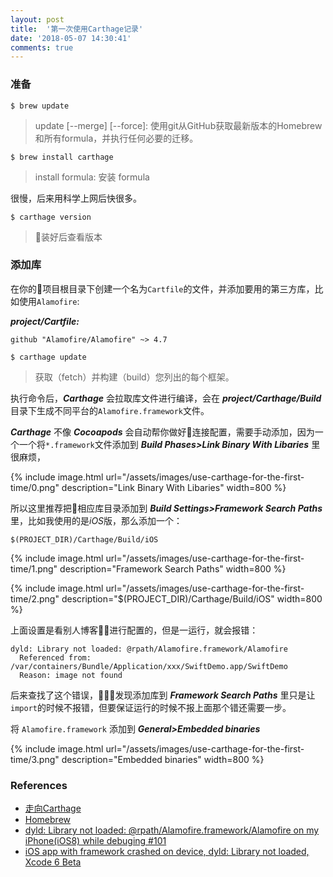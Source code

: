 ```yaml
---
layout: post
title:  '第一次使用Carthage记录'
date: '2018-05-07 14:30:41'
comments: true
---
```


### 准备

`$ brew update`

> update [--merge] [--force]: 使用git从GitHub获取最新版本的Homebrew和所有formula，并执行任何必要的迁移。

`$ brew install carthage`

> install formula: 安装 formula

很慢，后来用科学上网后快很多。

`$ carthage version`

> 装好后查看版本

### 添加库

在你的项目根目录下创建一个名为`Cartfile`的文件，并添加要用的第三方库，比如使用`Alamofire`:

***project/Cartfile:***
```
github "Alamofire/Alamofire" ~> 4.7
```

`$ carthage update`

> 获取（fetch）并构建（build）您列出的每个框架。

执行命令后，***Carthage*** 会拉取库文件进行编译，会在 ***project/Carthage/Build*** 目录下生成不同平台的`Alamofire.framework`文件。

***Carthage*** 不像 ***Cocoapods*** 会自动帮你做好连接配置，需要手动添加，因为一个一个将`*.framework`文件添加到 ***Build Phases>Link Binary With Libaries*** 里很麻烦，

{% include image.html url="/assets/images/use-carthage-for-the-first-time/0.png" description="Link Binary With Libaries" width=800 %}

所以这里推荐把相应库目录添加到 ***Build Settings>Framework Search Paths*** 里，比如我使用的是*iOS*版，那么添加一个：

```
$(PROJECT_DIR)/Carthage/Build/iOS
```

{% include image.html url="/assets/images/use-carthage-for-the-first-time/1.png" description="Framework Search Paths" width=800 %}

{% include image.html url="/assets/images/use-carthage-for-the-first-time/2.png" description="$(PROJECT_DIR)/Carthage/Build/iOS" width=800 %}

上面设置是看别人博客进行配置的，但是一运行，就会报错：

```
dyld: Library not loaded: @rpath/Alamofire.framework/Alamofire
  Referenced from: /var/containers/Bundle/Application/xxx/SwiftDemo.app/SwiftDemo
  Reason: image not found
```

后来查找了这个错误，发现添加库到 ***Framework Search Paths*** 里只是让`import`的时候不报错，但要保证运行的时候不报上面那个错还需要一步。

将 `Alamofire.framework` 添加到 ***General>Embedded binaries***

{% include image.html url="/assets/images/use-carthage-for-the-first-time/3.png" description="Embedded binaries" width=800 %}

### References

- [走向Carthage](https://www.jianshu.com/p/3921289cd3c5)
- [Homebrew](https://docs.brew.sh/Manpage)
- [dyld: Library not loaded: @rpath/Alamofire.framework/Alamofire on my iPhone(iOS8) while debuging #101](https://github.com/Alamofire/Alamofire/issues/101)
- [iOS app with framework crashed on device, dyld: Library not loaded, Xcode 6 Beta](https://stackoverflow.com/a/24345546/6279975)